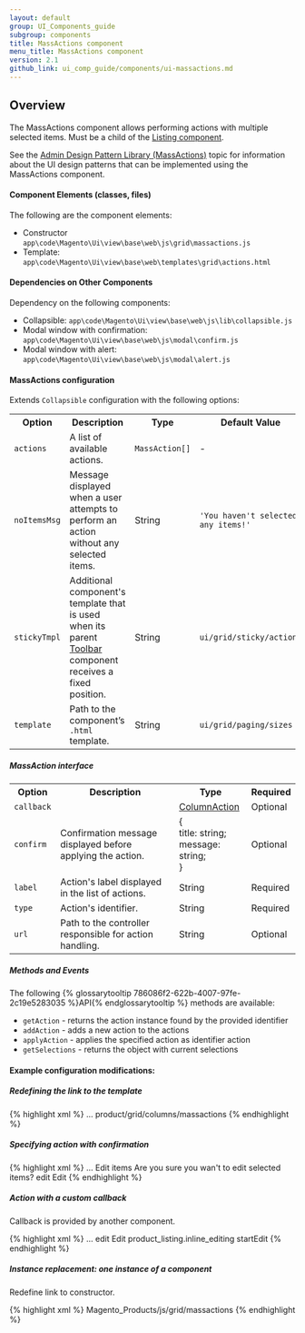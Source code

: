 ```yaml
---
layout: default
group: UI_Components_guide
subgroup: components
title: MassActions component
menu_title: MassActions component
version: 2.1
github_link: ui_comp_guide/components/ui-massactions.md
---
```


## Overview

The MassActions component allows performing actions with multiple selected items. Must be a child of the [Listing component]({{page.baseurl}}/ui_comp_guide/components/ui-listing-grid.html).

See the [Admin Design Pattern Library (MassActions)]({{page.baseurl}}/pattern-library/displaying-data/datatable/datatable.html#massactions) topic for information about the UI design patterns that can be implemented using the MassActions component.

#### Component Elements (classes, files)

The following are the component elements:

* Constructor `app\code\Magento\Ui\view\base\web\js\grid\massactions.js`
* Template: `app\code\Magento\Ui\view\base\web\templates\grid\actions.html`

#### Dependencies on Other Components

Dependency on the following components:

* Collapsible: `app\code\Magento\Ui\view\base\web\js\lib\collapsible.js`
* Modal window with confirmation: `app\code\Magento\Ui\view\base\web\js\modal\confirm.js`
* Modal window with alert: `app\code\Magento\Ui\view\base\web\js\modal\alert.js`

#### MassActions configuration

Extends <code>Collapsible</code> configuration with the following options:
<table>
  <tr>
    <th>Option</th>
    <th>Description</th>
    <th>Type</th>
    <th>Default Value</th>
  </tr>
  <tr>
    <td><code>actions</code></td>
    <td>A list of available actions.</td>
    <td><code>MassAction[]</code></td>
    <td>-</td>
  </tr>
  <tr>
    <td><code>noItemsMsg</code></td>
    <td>Message displayed when a user attempts to perform an action without any selected items.</td>
    <td>String</td>
    <td><code>'You haven't selected any items!'</code></td>
  </tr>
  <tr>
    <td><code>stickyTmpl</code></td>
    <td>Additional component's template that is used when its parent <a href="{{page.baseurl}}/ui_comp_guide/components/ui-toolbar.html">Toolbar</a> component receives a fixed position.</td>
    <td>String</td>
    <td><code>ui/grid/sticky/actions</code></td>
  </tr>
  <tr>
    <td><code>template</code></td>
    <td>Path to the component’s <code>.html</code> template.</td>
    <td>String</td>
    <td><code>ui/grid/paging/sizes</code></td>
  </tr>
</table>

##### MassAction interface

<table>
  <tr>
    <th>Option</th>
    <th>Description</th>
    <th>Type</th>
    <th>Required</th>
  </tr>
  <tr>
    <td><code>callback</code></td>
    <td></td>
    <td><a href="{{page.baseurl}}/ui_comp_guide/components/ui-column.html#column_action">ColumnAction</a></td>
    <td>Optional</td>
  </tr>
  <tr>
    <td><code>confirm</code></td>
    <td>Confirmation message displayed before applying the action.</td>
    <td>{<br>title: string;<br>message: string;<br>}</td>
    <td>Optional</td>
  </tr>
  <tr>
    <td><code>label</code></td>
    <td>Action's label displayed in the list of actions.</td>
    <td>String</td>
    <td>Required</td>
  </tr>
  <tr>
    <td><code>type</code></td>
    <td>Action's identifier.</td>
    <td>String</td>
    <td>Required</td>
  </tr>
  <tr>
    <td><code>url</code></td>
    <td>Path to the controller responsible for action handling.</td>
    <td>String</td>
    <td>Optional</td>
  </tr>
</table>


##### Methods and Events

The following {% glossarytooltip 786086f2-622b-4007-97fe-2c19e5283035 %}API{% endglossarytooltip %} methods are available:

* <code>getAction</code> - returns the action instance found by the provided identifier
* <code>addAction</code> - adds a new action to the actions
* <code>applyAction</code> - applies the specified action as identifier action
* <code>getSelections</code> - returns the object with current selections

#### Example configuration modifications:

##### Redefining the link to the template

{% highlight xml %}
<massaction name="listing_massaction">
    <argument name="data" xsi:type="array">
        ...
        <item name="config" xsi:type="array">
            <item name="template" xsi:type="string">product/grid/columns/massactions</item>
        </item>
    </argument>
</massaction>
{% endhighlight %}

##### Specifying action with confirmation

{% highlight xml %}
<massaction name="listing_massaction">
    <argument name="data" xsi:type="array">
        ...
    </argument>
    <action name="edit">
        <argument name="data" xsi:type="array">
            <item name="config" xsi:type="array">
                <item name="confirm" xsi:type="array">
                    <item name="title" xsi:type="string" translate="true">Edit items</item>
                    <item name="message" xsi:type="string" translate="true">Are you sure you wan't to edit selected items?</item>
                </item>
                <item name="type" xsi:type="string">edit</item>
                <item name="label" xsi:type="string" translate="true">Edit</item>
            </item>
        </argument>
    </action>
</massaction>
{% endhighlight %}

##### Action with a custom callback

Callback is provided by another component.

{% highlight xml %}
<massaction name="listing_massaction">
    <argument name="data" xsi:type="array">
        ...
    </argument>
    <action name="edit">
        <argument name="data" xsi:type="array">
            <item name="config" xsi:type="array">
                <item name="type" xsi:type="string">edit</item>
                <item name="label" xsi:type="string" translate="true">Edit</item>
                <item name="callback" xsi:type="array">
                    <item name="provider" xsi:type="string">product_listing.inline_editing</item>
                    <item name="target" xsi:type="string">startEdit</item>
                </item>
            </item>
        </argument>
    </action>
</massaction>
{% endhighlight %}

##### Instance replacement: one instance of a component

Redefine link to constructor.

{% highlight xml %}
<massaction name="listing_massaction">
    <argument name="data" xsi:type="array">
        <item name="js_config" xsi:type="array">
            <item name="component" xsi:type="string">Magento_Products/js/grid/massactions</item>
        </item>
    </argument>
</massaction>
{% endhighlight %}
